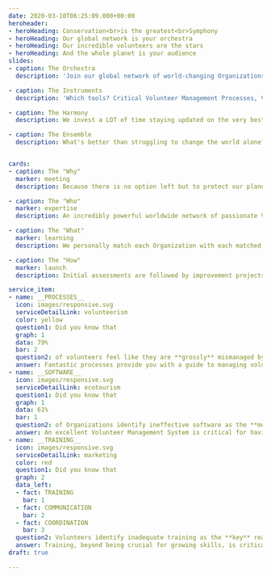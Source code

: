 ```yaml
---
date: 2020-03-10T06:25:09.000+00:00
heroheader:
- heroHeading: Conservation<br>is the greatest<br>Symphony
- heroHeading: Our global network is your orchestra
- heroHeading: Our incredible volunteers are the stars
- heroHeading: And the whole planet is your audience
slides:
- caption: The Orchestra
  description: 'Join our global network of world-changing Organizations and Volunteers by having the best tools to protect our planet.<br><br>Our singular mission is to help you get these tools.'

- caption: The Instruments
  description: 'Which tools? Critical Volunteer Management Processes, Volunteer Management Software, and Volunteer Training Presentations.<br><br>Get these tools - start changing the world in your own way.'

- caption: The Harmony
  description: We invest a LOT of time staying updated on the very best tools and techniques to mobilize your volunteers into a powerhouse team.<br><br>We then share the most awesome bits with you, so read our Blog!

- caption: The Ensemble
  description: What's better than struggling to change the world alone? Changing it with a WORLD of partners that have your back every step of the way.<br><br>Follow us on Social Media and meet your fellow Eco-Warriors.


cards:
- caption: The "Why"
  marker: meeting
  description: Because there is no option left but to protect our planet right now.<br><br>We intend to reverse climate change, protect animal and plant life worldwide, and create a global movement of Eco-Warriors by giving skilled volunteers and world-changing conservation Organizations the tools to connect with each other and change the world together.

- caption: The "Who"
  marker: expertise
  description: An incredibly powerful worldwide network of passionate Volunteers and Environmental Conservation Organizations (ECOs).<br><br>ALL members of this exclusive global network are fully vetted to make sure that every member is truly focused on being an Eco-Warrior first and foremost.<br><br>The planet deserves absolutely nothing less.

- caption: The "What"
  marker: learning
  description: We personally match each Organization with each matched volunteer, removing the incredibly time-consuming and, at best, frustrating task of finding (possibly) effective volunteers.<br><br>Due to our system, we drastically improve the speed of finding amazing volunteers and provide 24/7 support to both you and the volunteer during the duration of the volunteer's tour of duty.

- caption: The "How"
  marker: launch
  description: Initial assessments are followed by improvement projects, where needed.<br><br>For volunteers, this results in honed skills and cultural awareness so that they deliver their best effort the most quickly.<br><br>For ECOs this results in a superb ability to train, coordinate, and communicate with our volunteers so that every moment of the volunteer's service is truly amazing.

service_item:
- name: __PROCESSES__
  icon: images/responsive.svg
  serviceDetailLink: volunteerism
  color: yellow
  question1: Did you know that
  graph: 1
  data: 79%
  bar: 2
  question2: of volunteers feel like they are **grossly** mismanaged by the Organizations they invest their time to volunteer with?
  answer: Fantastic processes provide you with a guide to managing volunteers while effectively minimizing liability.<br><br>We provide you with a roadmap to ensure that both you and our volunteers are perfectly positioned to get the very most out of the volunteer experience, while ensuring that liabilities are managed completely.
- name: __SOFTWARE__
  icon: images/responsive.svg
  serviceDetailLink: ecotourism
  question1: Did you know that
  graph: 1
  data: 61%
  bar: 1
  question2: of Organizations identify ineffective software as the **most** impactful reason they mismanage their volunteers?
  answer: An excellent Volunteer Management System is critical for having a smooth and risk-free volunteering experience.<br><br>We have spent uncountable hours testing relevant software. We deploy the best software tailored to you, design your profile, and train you on how best to operate the tool to manage our volunteers effectively.
- name: __TRAINING__
  icon: images/responsive.svg
  serviceDetailLink: marketing
  color: red
  question1: Did you know that
  graph: 2
  data_left:
  - fact: TRAINING
    bar: 1
  - fact: COMMUNICATION
    bar: 2
  - fact: COORDINATION
    bar: 3
  question2: Volunteers identify inadequate training as the **key** reason they have a negative volunteer experience with an Organization?
  answer: Training, beyond being crucial for growing skills, is critical for managing liability for both you and the volunteers.<br><br>We have trained and been trained as volunteers several dozen times. We craft presentations that educate volunteers effectively, while also clearly capturing risks and expectations, greatly lowering liability on both sides.
draft: true

---
```

